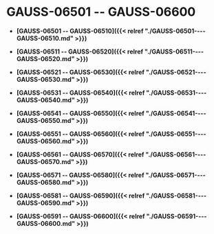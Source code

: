 # GAUSS-06501 -- GAUSS-06600<a name="ZH-CN_TOPIC_0302073352"></a>

-   **[GAUSS-06501 -- GAUSS-06510]({{< relref "./GAUSS-06501----GAUSS-06510.md" >}})**  

-   **[GAUSS-06511 -- GAUSS-06520]({{< relref "./GAUSS-06511----GAUSS-06520.md" >}})**  

-   **[GAUSS-06521 -- GAUSS-06530]({{< relref "./GAUSS-06521----GAUSS-06530.md" >}})**  

-   **[GAUSS-06531 -- GAUSS-06540]({{< relref "./GAUSS-06531----GAUSS-06540.md" >}})**  

-   **[GAUSS-06541 -- GAUSS-06550]({{< relref "./GAUSS-06541----GAUSS-06550.md" >}})**  

-   **[GAUSS-06551 -- GAUSS-06560]({{< relref "./GAUSS-06551----GAUSS-06560.md" >}})**  

-   **[GAUSS-06561 -- GAUSS-06570]({{< relref "./GAUSS-06561----GAUSS-06570.md" >}})**  

-   **[GAUSS-06571 -- GAUSS-06580]({{< relref "./GAUSS-06571----GAUSS-06580.md" >}})**  

-   **[GAUSS-06581 -- GAUSS-06590]({{< relref "./GAUSS-06581----GAUSS-06590.md" >}})**  

-   **[GAUSS-06591 -- GAUSS-06600]({{< relref "./GAUSS-06591----GAUSS-06600.md" >}})**  


